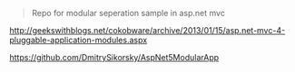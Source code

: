 > Repo for modular seperation sample in asp.net mvc

http://geekswithblogs.net/cokobware/archive/2013/01/15/asp.net-mvc-4-pluggable-application-modules.aspx

https://github.com/DmitrySikorsky/AspNet5ModularApp